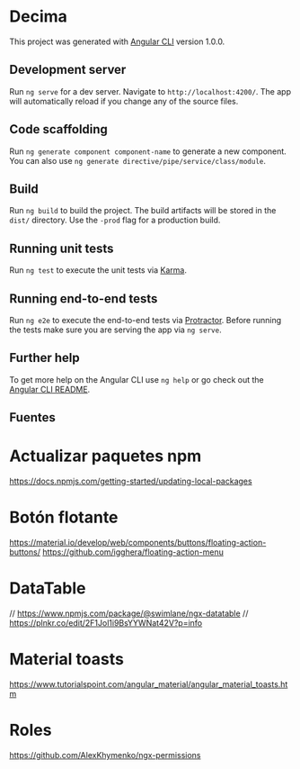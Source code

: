 # Decima

This project was generated with [Angular CLI](https://github.com/angular/angular-cli) version 1.0.0.

## Development server

Run `ng serve` for a dev server. Navigate to `http://localhost:4200/`. The app will automatically reload if you change any of the source files.

## Code scaffolding

Run `ng generate component component-name` to generate a new component. You can also use `ng generate directive/pipe/service/class/module`.

## Build

Run `ng build` to build the project. The build artifacts will be stored in the `dist/` directory. Use the `-prod` flag for a production build.

## Running unit tests

Run `ng test` to execute the unit tests via [Karma](https://karma-runner.github.io).

## Running end-to-end tests

Run `ng e2e` to execute the end-to-end tests via [Protractor](http://www.protractortest.org/).
Before running the tests make sure you are serving the app via `ng serve`.

## Further help

To get more help on the Angular CLI use `ng help` or go check out the [Angular CLI README](https://github.com/angular/angular-cli/blob/master/README.md).


## Fuentes
# Actualizar paquetes npm
https://docs.npmjs.com/getting-started/updating-local-packages

# Botón flotante
https://material.io/develop/web/components/buttons/floating-action-buttons/
https://github.com/igghera/floating-action-menu

# DataTable
// https://www.npmjs.com/package/@swimlane/ngx-datatable
// https://plnkr.co/edit/2F1Jol1i9BsYYWNat42V?p=info

# Material toasts
https://www.tutorialspoint.com/angular_material/angular_material_toasts.htm

# Roles
https://github.com/AlexKhymenko/ngx-permissions